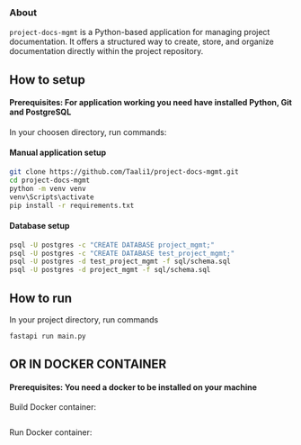 ### About
`project-docs-mgmt` is a Python-based application for managing project documentation. It offers a structured way to create, store, and organize documentation directly within the project repository.


## How to setup
#### Prerequisites: For application working you need have installed Python, Git and PostgreSQL

In your choosen directory, run commands:

#### Manual application setup
```bash
git clone https://github.com/Taali1/project-docs-mgmt.git
cd project-docs-mgmt
python -m venv venv
venv\Scripts\activate
pip install -r requirements.txt
```

#### Database setup
```bash
psql -U postgres -c "CREATE DATABASE project_mgmt;"
psql -U postgres -c "CREATE DATABASE test_project_mgmt;"
psql -U postgres -d test_project_mgmt -f sql/schema.sql
psql -U postgres -d project_mgmt -f sql/schema.sql
```


## How to run
In your project directory, run commands
```bash
fastapi run main.py
```

## OR IN DOCKER CONTAINER
#### Prerequisites: You need a docker to be installed on your machine
Build Docker container:
```bash

```
Run Docker container:
```bash

```

